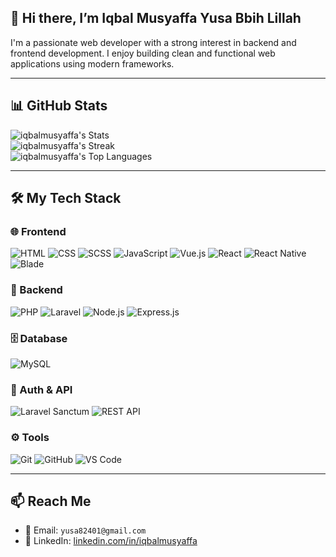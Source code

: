 ## 👋 Hi there, I’m Iqbal Musyaffa Yusa Bbih Lillah

I'm a passionate web developer with a strong interest in backend and frontend development. I enjoy building clean and functional web applications using modern frameworks.

---

## 📊 GitHub Stats

![iqbalmusyaffa's Stats](https://github-readme-stats.vercel.app/api?username=iqbalmusyaffa&theme=vue-dark&show_icons=true&hide_border=false&count_private=true)  
![iqbalmusyaffa's Streak](https://github-readme-streak-stats.herokuapp.com/?user=iqbalmusyaffa&theme=vue-dark&hide_border=false)  
![iqbalmusyaffa's Top Languages](https://github-readme-stats.vercel.app/api/top-langs/?username=iqbalmusyaffa&theme=vue-dark&show_icons=true&hide_border=false&layout=compact)

---

## 🛠 My Tech Stack

### 🌐 Frontend
![HTML](https://img.shields.io/badge/HTML-E34F26?style=flat-square&logo=html5&logoColor=white)
![CSS](https://img.shields.io/badge/CSS-1572B6?style=flat-square&logo=css3&logoColor=white)
![SCSS](https://img.shields.io/badge/SCSS-CC6699?style=flat-square&logo=sass&logoColor=white)
![JavaScript](https://img.shields.io/badge/JavaScript-F7DF1E?style=flat-square&logo=javascript&logoColor=black)
![Vue.js](https://img.shields.io/badge/Vue.js-4FC08D?style=flat-square&logo=vue.js&logoColor=white)
![React](https://img.shields.io/badge/React-61DAFB?style=flat-square&logo=react&logoColor=black)
![React Native](https://img.shields.io/badge/React%20Native-61DAFB?style=flat-square&logo=react&logoColor=black)
![Blade](https://img.shields.io/badge/Blade-Laravel%20Template-FF2D20?style=flat-square&logo=laravel&logoColor=white)

### 🧠 Backend
![PHP](https://img.shields.io/badge/PHP-777BB4?style=flat-square&logo=php&logoColor=white)
![Laravel](https://img.shields.io/badge/Laravel-FF2D20?style=flat-square&logo=laravel&logoColor=white)
![Node.js](https://img.shields.io/badge/Node.js-339933?style=flat-square&logo=node.js&logoColor=white)
![Express.js](https://img.shields.io/badge/Express.js-000000?style=flat-square&logo=express&logoColor=white)

### 🗄 Database
![MySQL](https://img.shields.io/badge/MySQL-4479A1?style=flat-square&logo=mysql&logoColor=white)

### 🔐 Auth & API
![Laravel Sanctum](https://img.shields.io/badge/Laravel%20Sanctum-FF2D20?style=flat-square&logo=laravel&logoColor=white)
![REST API](https://img.shields.io/badge/REST--API-000000?style=flat-square&logo=rest&logoColor=white)

### ⚙️ Tools
![Git](https://img.shields.io/badge/Git-F05032?style=flat-square&logo=git&logoColor=white)
![GitHub](https://img.shields.io/badge/GitHub-181717?style=flat-square&logo=github&logoColor=white)
![VS Code](https://img.shields.io/badge/VSCode-007ACC?style=flat-square&logo=visual-studio-code&logoColor=white)

---

## 📫 Reach Me

- 📧 Email: `yusa82401@gmail.com`
- 💼 LinkedIn: [linkedin.com/in/iqbalmusyaffa](https://linkedin.com/in/iqbalmusyaffa)

<!--
**iqbalmusyaffa/iqbalmusyaffa** is a ✨ _special_ ✨ repository because its `README.md` (this file) appears on your GitHub profile.
-->
